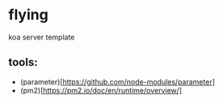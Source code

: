 # flying
koa server template

## tools:
- (parameter)[https://github.com/node-modules/parameter]
- (pm2)[https://pm2.io/doc/en/runtime/overview/]
